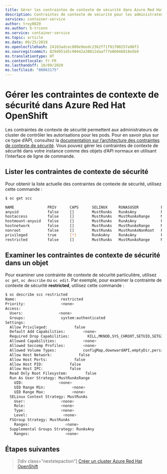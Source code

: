```yaml
---
title: Gérer les contraintes de contexte de sécurité dans Azure Red Hat OpenShift | Microsoft Docs
description: Contraintes de contexte de sécurité pour les administrateurs de cluster Azure Red Hat OpenShift
services: container-service
author: troy0820
ms.author: b-trconn
ms.service: container-service
ms.topic: article
ms.date: 09/25/2019
ms.openlocfilehash: 24163adcec889e9eedc2362ff1f01f00257a98f3
ms.sourcegitcommit: 829d951d5c90442a38012daaf77e86046018e5b9
ms.translationtype: HT
ms.contentlocale: fr-FR
ms.lasthandoff: 10/09/2020
ms.locfileid: "80063175"
---
```

# <a name="manage-security-context-constraints-in-azure-red-hat-openshift"></a>Gérer les contraintes de contexte de sécurité dans Azure Red Hat OpenShift 

Les contraintes de contexte de sécurité permettent aux administrateurs de cluster de contrôler les autorisations pour les pods. Pour en savoir plus sur ce type d’API, consultez la [documentation sur l’architecture des contraintes de contexte de sécurité](https://docs.openshift.com/container-platform/3.11/architecture/additional_concepts/authorization.html). Vous pouvez gérer les contraintes de contexte de sécurité dans votre instance comme des objets d’API normaux en utilisant l’interface de ligne de commande.

## <a name="list-security-context-constraints"></a>Lister les contraintes de contexte de sécurité

Pour obtenir la liste actuelle des contraintes de contexte de sécurité, utilisez cette commande : 

```bash
$ oc get scc

NAME               PRIV      CAPS      SELINUX     RUNASUSER          FSGROUP     SUPGROUP    PRIORITY   READONLYROOTFS   VOLUMES
anyuid             false     []        MustRunAs   RunAsAny           RunAsAny    RunAsAny    10         false            [configMap downwardAPI emptyDir persistentVolumeClaim secret]
hostaccess         false     []        MustRunAs   MustRunAsRange     MustRunAs   RunAsAny    <none>     false            [configMap downwardAPI emptyDir hostPath persistentVolumeClaim secret]
hostmount-anyuid   false     []        MustRunAs   RunAsAny           RunAsAny    RunAsAny    <none>     false            [configMap downwardAPI emptyDir hostPath nfs persistentVolumeClaim secret]
hostnetwork        false     []        MustRunAs   MustRunAsRange     MustRunAs   MustRunAs   <none>     false            [configMap downwardAPI emptyDir persistentVolumeClaim secret]
nonroot            false     []        MustRunAs   MustRunAsNonRoot   RunAsAny    RunAsAny    <none>     false            [configMap downwardAPI emptyDir persistentVolumeClaim secret]
privileged         true      [*]       RunAsAny    RunAsAny           RunAsAny    RunAsAny    <none>     false            [*]
restricted         false     []        MustRunAs   MustRunAsRange     MustRunAs   RunAsAny    <none>     false            [configMap downwardAPI emptyDir persistentVolumeClaim secret]
```

## <a name="examine-an-object-for-security-context-constraints"></a>Examiner les contraintes de contexte de sécurité dans un objet

Pour examiner une contrainte de contexte de sécurité particulière, utilisez `oc get`, `oc describe` ou `oc edit`.  Par exemple, pour examiner la contrainte de contexte de sécurité **restricted**, utilisez cette commande :
```bash
$ oc describe scc restricted
Name:                    restricted
Priority:                <none>
Access:
  Users:                <none>
  Groups:                system:authenticated
Settings:
  Allow Privileged:            false
  Default Add Capabilities:        <none>
  Required Drop Capabilities:        KILL,MKNOD,SYS_CHROOT,SETUID,SETGID
  Allowed Capabilities:            <none>
  Allowed Seccomp Profiles:        <none>
  Allowed Volume Types:            configMap,downwardAPI,emptyDir,persistentVolumeClaim,projected,secret
  Allow Host Network:            false
  Allow Host Ports:            false
  Allow Host PID:            false
  Allow Host IPC:            false
  Read Only Root Filesystem:        false
  Run As User Strategy: MustRunAsRange
    UID:                <none>
    UID Range Min:            <none>
    UID Range Max:            <none>
  SELinux Context Strategy: MustRunAs
    User:                <none>
    Role:                <none>
    Type:                <none>
    Level:                <none>
  FSGroup Strategy: MustRunAs
    Ranges:                <none>
  Supplemental Groups Strategy: RunAsAny
    Ranges:                <none>
```
## <a name="next-steps"></a>Étapes suivantes
> [!div class="nextstepaction"]
> [Créer un cluster Azure Red Hat OpenShift](tutorial-create-cluster.md) 
